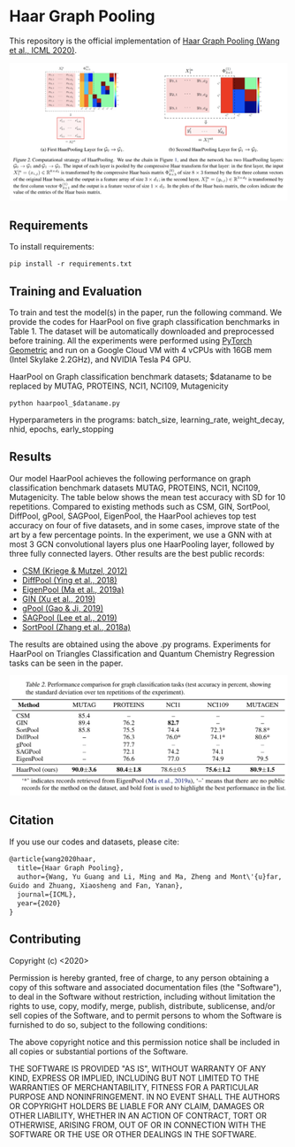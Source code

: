 # Haar Graph Pooling
This repository is the official implementation of [Haar Graph Pooling (Wang et al., ICML 2020)](https://arxiv.org/abs/1909.11580). 

![HaarPooling idea](HaarPool_idea.png)


## Requirements

To install requirements:

```setup
pip install -r requirements.txt
```

## Training and Evaluation

To train and test the model(s) in the paper, run the following command. We provide the codes for HaarPool on five graph classification benchmarks in Table 1. The dataset will be automatically downloaded and preprocessed before training. All the experiments were performed using [PyTorch Geometric](https://github.com/rusty1s/pytorch_geometric) and run on a Google Cloud VM with 4 vCPUs with 16GB mem (Intel Skylake 2.2GHz), and NVIDIA Tesla P4 GPU.

HaarPool on Graph classification benchmark datasets; $dataname to be replaced by MUTAG, PROTEINS, NCI1, NCI109, Mutagenicity
```
python haarpool_$dataname.py
```
Hyperparameters in the programs: batch_size, learning_rate, weight_decay, nhid, epochs, early_stopping

## Results

Our model HaarPool achieves the following performance on graph classification benchmark datasets MUTAG, PROTEINS, NCI1, NCI109, Mutagenicity. The table below shows the mean test accuracy with SD for 10 repetitions. Compared to existing methods such as CSM, GIN, SortPool, DiffPool, gPool, SAGPool, EigenPool, the HaarPool achieves top test accuracy on four of five datasets, and in some cases, improve state of the art by a few percentage points. In the experiment, we use a GNN with at most $3$ GCN convolutional layers plus one HaarPooling layer, followed by three fully connected layers. Other results are the best public records:
- [CSM (Kriege & Mutzel, 2012)](https://arxiv.org/abs/1206.6483) 
- [DiffPool (Ying et al., 2018)](https://arxiv.org/abs/1806.08804) 
- [EigenPool (Ma et al., 2019a)](https://arxiv.org/abs/1904.13107) 
- [GIN (Xu et al., 2019)](https://openreview.net/forum?id=ryGs6iA5Km)
- [gPool (Gao & Ji, 2019)](https://arxiv.org/abs/1905.05178) 
- [SAGPool (Lee et al., 2019)](https://arxiv.org/abs/1904.08082) 
- [SortPool (Zhang et al., 2018a)](https://www.cse.wustl.edu/~muhan/papers/AAAI_2018_DGCNN.pdf)

The results are obtained using the above .py programs. Experiments for HaarPool on Triangles Classification and Quantum Chemistry Regression tasks can be seen in the paper.

![PAN results](Tab2.png)

## Citation 
If you use our codes and datasets, please cite:
```
@article{wang2020haar,
  title={Haar Graph Pooling},
  author={Wang, Yu Guang and Li, Ming and Ma, Zheng and Mont\'{u}far, Guido and Zhuang, Xiaosheng and Fan, Yanan},
  journal={ICML},
  year={2020}
}
```

## Contributing
Copyright (c) <2020> <NeurIPS>

Permission is hereby granted, free of charge, to any person obtaining a copy
of this software and associated documentation files (the "Software"), to deal
in the Software without restriction, including without limitation the rights
to use, copy, modify, merge, publish, distribute, sublicense, and/or sell
copies of the Software, and to permit persons to whom the Software is
furnished to do so, subject to the following conditions:

The above copyright notice and this permission notice shall be included in all
copies or substantial portions of the Software.

THE SOFTWARE IS PROVIDED "AS IS", WITHOUT WARRANTY OF ANY KIND, EXPRESS OR
IMPLIED, INCLUDING BUT NOT LIMITED TO THE WARRANTIES OF MERCHANTABILITY,
FITNESS FOR A PARTICULAR PURPOSE AND NONINFRINGEMENT. IN NO EVENT SHALL THE
AUTHORS OR COPYRIGHT HOLDERS BE LIABLE FOR ANY CLAIM, DAMAGES OR OTHER
LIABILITY, WHETHER IN AN ACTION OF CONTRACT, TORT OR OTHERWISE, ARISING FROM,
OUT OF OR IN CONNECTION WITH THE SOFTWARE OR THE USE OR OTHER DEALINGS IN THE
SOFTWARE.
